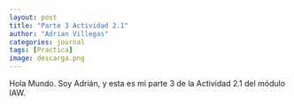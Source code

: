 ```yaml
---
layout: post
title: "Parte 3 Actividad 2.1"
author: "Adrian Villegas"
categories: journal
tags: [Practica]
image: descarga.png
---
```


Hola Mundo. Soy Adrián, y esta es mi parte 3 de la Actividad 2.1 del módulo IAW.

